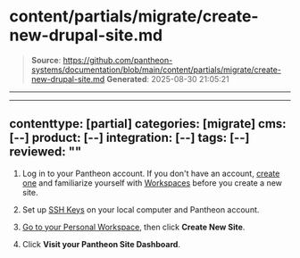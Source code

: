 # content/partials/migrate/create-new-drupal-site.md

> **Source**: https://github.com/pantheon-systems/documentation/blob/main/content/partials/migrate/create-new-drupal-site.md
> **Generated**: 2025-08-30 21:05:21

---

---
contenttype: [partial]
categories: [migrate]
cms: [--]
product: [--]
integration: [--]
tags: [--]
reviewed: ""
---

1. Log in to your Pantheon account. If you don't have an account, [create one](https://pantheon.io/register?docs) and familiarize yourself with [Workspaces](/guides/account-mgmt/workspace-sites-teams/workspaces) before you create a new site.

1. Set up [SSH Keys](/ssh-keys) on your local computer and Pantheon account.

1. [Go to your Personal Workspace](/guides/account-mgmt/workspace-sites-teams/workspaces#switch-between-workspaces), then click <Icon icon="windowRestore" text="Sites:"/> **Create New Site**.

1. Click **Visit your Pantheon Site Dashboard**.
